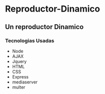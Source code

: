 # Reproductor-Dinamico
## Un reproductor Dinamico
### Tecnologias Usadas
* Node
* AJAX
* Jquery
* HTML
* CSS
* Express
* mediaserver
* multer


